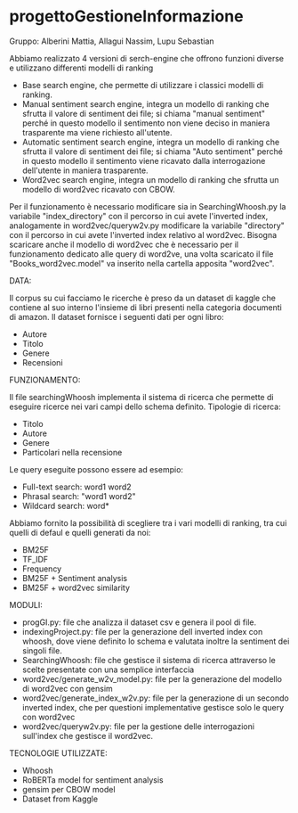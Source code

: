 # progettoGestioneInformazione

Gruppo: Alberini Mattia, Allagui Nassim, Lupu Sebastian

Abbiamo realizzato 4 versioni di serch-engine che offrono funzioni diverse e utilizzano differenti modelli di ranking
- Base search engine, che permette di utilizzare i classici modelli di ranking. 
- Manual sentiment search engine, integra un modello di ranking che sfrutta il valore di sentiment dei file; si chiama "manual sentiment" perché in questo modello il sentimento non viene deciso in maniera trasparente ma viene richiesto all'utente. 
- Automatic sentiment search engine, integra un modello di ranking che sfrutta il valore di sentiment dei file; si chiama "Auto sentiment" perché in questo modello il sentimento viene ricavato dalla interrogazione dell'utente in maniera trasparente.
- Word2vec search engine, integra un modello di ranking che sfrutta un modello di word2vec ricavato con CBOW. 

Per il funzionamento è necessario modificare sia in SearchingWhoosh.py la variabile "index_directory" con il percorso in cui avete l'inverted index, analogamente in word2vec/queryw2v.py modificare la variabile "directory" con il percorso in cui avete l'inverted index relativo al word2vec. 
Bisogna scaricare anche il modello di word2vec che è necessario per il funzionamento dedicato alle query di word2ve, una volta scaricato il file "Books_word2vec.model" va inserito nella cartella apposita "word2vec". 

DATA: 

Il corpus su cui facciamo le ricerche è preso da un dataset di kaggle che contiene al suo interno l'insieme di libri presenti nella categoria documenti di amazon. Il dataset fornisce i seguenti dati per ogni libro: 
- Autore
- Titolo
- Genere
- Recensioni

FUNZIONAMENTO:

Il file searchingWhoosh implementa il sistema di ricerca che permette di eseguire ricerce nei vari campi dello schema definito. 
Tipologie di ricerca: 
- Titolo
- Autore
- Genere
- Particolari nella recensione

Le query eseguite possono essere ad esempio: 
- Full-text search: word1 word2
- Phrasal search: "word1 word2"
- Wildcard search: word*

Abbiamo fornito la possibilità di scegliere tra i vari modelli di ranking, tra cui quelli di defaul e quelli generati da noi: 
- BM25F
- TF_IDF
- Frequency
- BM25F + Sentiment analysis
- BM25F + word2vec similarity

MODULI:

- progGI.py: file che analizza il dataset csv e genera il pool di file. 
- indexingProject.py: file per la generazione dell inverted index con whoosh, dove viene definito lo schema e valutata inoltre la sentiment dei singoli file. 
- SearchingWhoosh: file che gestisce il sistema di ricerca attraverso le scelte presentate con una semplice interfaccia
- word2vec/generate_w2v_model.py: file per la generazione del modello di word2vec con gensim 
- word2vec/generate_index_w2v.py: file per la generazione di un secondo inverted index, che per questioni implementative gestisce solo le query con word2vec
- word2vec/queryw2v.py: file per la gestione delle interrogazioni sull'index che gestisce il word2vec.

TECNOLOGIE UTILIZZATE:
- Whoosh 
- RoBERTa model for sentiment analysis
- gensim per CBOW model
- Dataset from Kaggle
